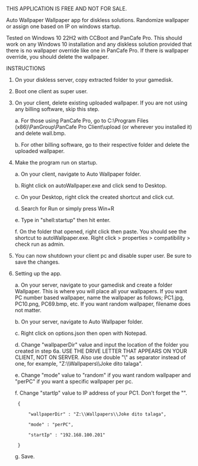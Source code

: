 THIS APPLICATION IS FREE AND NOT FOR SALE.

Auto Wallpaper
Wallpaper app for diskless solutions. Randomize wallpaper or assign one based on IP on windows startup.

Tested on Windows 10 22H2 with CCBoot and PanCafe Pro.
This should work on any Windows 10 installation and any diskless solution provided that there is no wallpaper override like one in PanCafe Pro. If there is wallpaper override, you should delete the wallpaper.

INSTRUCTIONS

1. On your diskless server, copy extracted folder to your gamedisk.

2. Boot one client as super user.

3. On your client, delete existing uploaded wallpaper. If you are not using any billing software, skip this step.
  
	a. For those using PanCafe Pro, go to C:\Program Files (x86)\PanGroup\PanCafe Pro Client\upload (or wherever you installed it) and delete wall.bmp.

	b. For other billing software, go to their respective folder and delete the uploaded wallpaper.

4. Make the program run on startup.
   
	a. On your client, navigate to Auto Wallpaper folder.

	b. Right click on autoWallpaper.exe and click send to Desktop.

	c. On your Desktop, right click the created shortcut and click cut.

	d. Search for Run or simply press Win+R

	e. Type in "shell:startup" then hit enter.

	f. On the folder that opened, right click then paste. You should see the shortcut to autoWallpaper.exe. Right click > properties > compatibility > check run as admin.

5. You can now shutdown your client pc and disable super user. Be sure to save the changes.
    
6. Setting up the app.
   
	a. On your server, navigate to your gamedisk and create a folder Wallpaper. This is where you will place all your wallpapers. If you want PC number based wallpaper, name the wallpaper as follows; PC1.jpg, PC10.png, PC69.bmp, etc. If you want random wallpaper, filename does not matter.

	b. On your server, navigate to Auto Wallpaper folder.

	c. Right click on options.json then open with Notepad.

	d. Change "wallpaperDir" value and input the location of the folder you created in step 6a. USE THE DRIVE LETTER THAT APPEARS ON YOUR CLIENT, NOT ON SERVER. Also use double "\\" as separator instead of one, for example, "Z:\\\Wallpapers\\\Joke dito talaga".

	e. Change "mode" value to "random" if you want random wallpaper and "perPC" if you want a specific wallpaper per pc.

	f. Change "startIp" value to IP address of your PC1. Don't forget the "".

		{
		
			"wallpaperDir" : "Z:\\Wallpapers\\Joke dito talaga",

			"mode" : "perPC",

			"startIp" : "192.168.100.201"
			
		}

  	g. Save.
